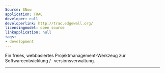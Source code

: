 ```yaml
---
Source: SNow
application: TRAC
developer: null
developerlink: http://trac.edgewall.org/
licensingmodel: open source
linkapplication: null
tags:
- development
---
```

Ein freies, webbasiertes Projektmanagement-Werkzeug zur Softwareentwicklung / -versionsverwaltung.

---
